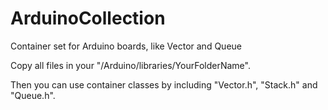 # ArduinoCollection
Container set for Arduino boards, like Vector and Queue

Copy all files in your "/Arduino/libraries/YourFolderName".

Then you can use container classes by including "Vector.h", "Stack.h" and "Queue.h".
